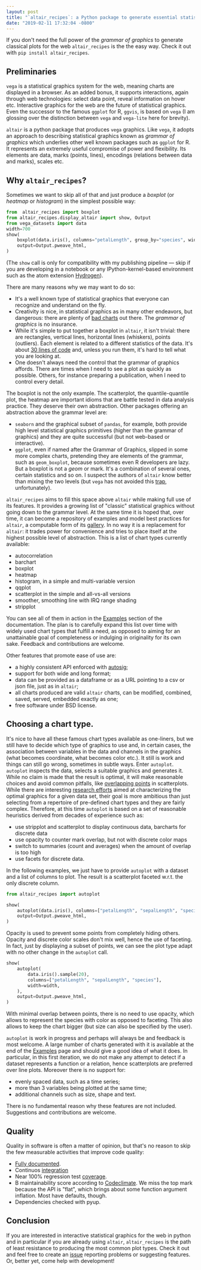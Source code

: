 ```yaml
---
layout: post
title: "`altair_recipes`: a Python package to generate essential statistical graphics for the web"
date: "2019-02-11 17:32:04 -0800"
---
```


If you don't need the full power of the *grammar of graphics* to generate classical plots for the web `altair_recipes` is the the easy way. Check it out with `pip install altair_recipes`.

<!-- more -->

## Preliminaries

`vega` is a statistical graphics system for the web, meaning charts are displayed in a browser. As an added bonus, it supports interactions, again through web technologies: select data point, reveal information on hover etc. Interactive graphics for the web are the future of statistical graphics. Even the successor to the famous `ggplot` for R, `ggvis`, is based on `vega` (I am glossing over the distinction between `vega` and `vega-lite` here for brevity).

`altair` is a python package that produces `vega` graphics. Like `vega`, it adopts an approach to describing statistical graphics known as *grammar of graphics*   which underlies other well known packages such as `ggplot` for R. It represents an extremely useful compromise of power and flexibility. Its elements are data, marks (points, lines), encodings (relations between data and marks), scales etc.

## Why `altair_recipes`?

Sometimes we want to skip all of that and just produce a *boxplot* (or *heatmap* or *histogram*) in the simplest possible way:


```python
from  altair_recipes import boxplot
from altair_recipes.display_altair import show, Output
from vega_datasets import data
width=700
show(
    boxplot(data.iris(), columns="petalLength", group_by="species", width=width),
    output=Output.pweave_html,
)
```


<script src="https://cdn.jsdelivr.net/npm/vega@3"></script>
<script src="https://cdn.jsdelivr.net/npm/vega-lite@2"></script>
<script src="https://cdn.jsdelivr.net/npm/vega-embed@3"></script>
 <div id="A63597923c7ecec7ccf7f4836d88b9b3a5ac50b068edadfd2f60e93ff1cab2fcd"></div>
  <script type="text/javascript">
    var spec = {
  "$schema": "https://vega.github.io/schema/vega-lite/v2.6.0.json",
  "config": {
    "view": {
      "height": 300,
      "width": 400
    }
  },
  "data": {
    "name": "data-a264acbd6e539a8b3afc0cb5f240fb57"
  },
  "datasets": {
    "data-a264acbd6e539a8b3afc0cb5f240fb57": [
      {
        "petalLength": 1.4,
        "petalWidth": 0.2,
        "sepalLength": 5.1,
        "sepalWidth": 3.5,
        "species": "setosa"
      },
      {
        "petalLength": 1.4,
        "petalWidth": 0.2,
        "sepalLength": 4.9,
        "sepalWidth": 3.0,
        "species": "setosa"
      },
      {
        "petalLength": 1.3,
        "petalWidth": 0.2,
        "sepalLength": 4.7,
        "sepalWidth": 3.2,
        "species": "setosa"
      },
      {
        "petalLength": 1.5,
        "petalWidth": 0.2,
        "sepalLength": 4.6,
        "sepalWidth": 3.1,
        "species": "setosa"
      },
      {
        "petalLength": 1.4,
        "petalWidth": 0.2,
        "sepalLength": 5.0,
        "sepalWidth": 3.6,
        "species": "setosa"
      },
      {
        "petalLength": 1.7000000000000002,
        "petalWidth": 0.4,
        "sepalLength": 5.4,
        "sepalWidth": 3.9,
        "species": "setosa"
      },
      {
        "petalLength": 1.4,
        "petalWidth": 0.30000000000000004,
        "sepalLength": 4.6,
        "sepalWidth": 3.4,
        "species": "setosa"
      },
      {
        "petalLength": 1.5,
        "petalWidth": 0.2,
        "sepalLength": 5.0,
        "sepalWidth": 3.4,
        "species": "setosa"
      },
      {
        "petalLength": 1.4,
        "petalWidth": 0.2,
        "sepalLength": 4.4,
        "sepalWidth": 2.9,
        "species": "setosa"
      },
      {
        "petalLength": 1.5,
        "petalWidth": 0.1,
        "sepalLength": 4.9,
        "sepalWidth": 3.1,
        "species": "setosa"
      },
      {
        "petalLength": 1.5,
        "petalWidth": 0.2,
        "sepalLength": 5.4,
        "sepalWidth": 3.7,
        "species": "setosa"
      },
      {
        "petalLength": 1.6,
        "petalWidth": 0.2,
        "sepalLength": 4.8,
        "sepalWidth": 3.4,
        "species": "setosa"
      },
      {
        "petalLength": 1.4,
        "petalWidth": 0.1,
        "sepalLength": 4.8,
        "sepalWidth": 3.0,
        "species": "setosa"
      },
      {
        "petalLength": 1.1,
        "petalWidth": 0.1,
        "sepalLength": 4.3,
        "sepalWidth": 3.0,
        "species": "setosa"
      },
      {
        "petalLength": 1.2,
        "petalWidth": 0.2,
        "sepalLength": 5.8,
        "sepalWidth": 4.0,
        "species": "setosa"
      },
      {
        "petalLength": 1.5,
        "petalWidth": 0.4,
        "sepalLength": 5.7,
        "sepalWidth": 4.4,
        "species": "setosa"
      },
      {
        "petalLength": 1.3,
        "petalWidth": 0.4,
        "sepalLength": 5.4,
        "sepalWidth": 3.9,
        "species": "setosa"
      },
      {
        "petalLength": 1.4,
        "petalWidth": 0.30000000000000004,
        "sepalLength": 5.1,
        "sepalWidth": 3.5,
        "species": "setosa"
      },
      {
        "petalLength": 1.7000000000000002,
        "petalWidth": 0.30000000000000004,
        "sepalLength": 5.7,
        "sepalWidth": 3.8,
        "species": "setosa"
      },
      {
        "petalLength": 1.5,
        "petalWidth": 0.30000000000000004,
        "sepalLength": 5.1,
        "sepalWidth": 3.8,
        "species": "setosa"
      },
      {
        "petalLength": 1.7000000000000002,
        "petalWidth": 0.2,
        "sepalLength": 5.4,
        "sepalWidth": 3.4,
        "species": "setosa"
      },
      {
        "petalLength": 1.5,
        "petalWidth": 0.4,
        "sepalLength": 5.1,
        "sepalWidth": 3.7,
        "species": "setosa"
      },
      {
        "petalLength": 1.0,
        "petalWidth": 0.2,
        "sepalLength": 4.6,
        "sepalWidth": 3.6,
        "species": "setosa"
      },
      {
        "petalLength": 1.7000000000000002,
        "petalWidth": 0.5,
        "sepalLength": 5.1,
        "sepalWidth": 3.3,
        "species": "setosa"
      },
      {
        "petalLength": 1.9,
        "petalWidth": 0.2,
        "sepalLength": 4.8,
        "sepalWidth": 3.4,
        "species": "setosa"
      },
      {
        "petalLength": 1.6,
        "petalWidth": 0.2,
        "sepalLength": 5.0,
        "sepalWidth": 3.0,
        "species": "setosa"
      },
      {
        "petalLength": 1.6,
        "petalWidth": 0.4,
        "sepalLength": 5.0,
        "sepalWidth": 3.4,
        "species": "setosa"
      },
      {
        "petalLength": 1.5,
        "petalWidth": 0.2,
        "sepalLength": 5.2,
        "sepalWidth": 3.5,
        "species": "setosa"
      },
      {
        "petalLength": 1.4,
        "petalWidth": 0.2,
        "sepalLength": 5.2,
        "sepalWidth": 3.4,
        "species": "setosa"
      },
      {
        "petalLength": 1.6,
        "petalWidth": 0.2,
        "sepalLength": 4.7,
        "sepalWidth": 3.2,
        "species": "setosa"
      },
      {
        "petalLength": 1.6,
        "petalWidth": 0.2,
        "sepalLength": 4.8,
        "sepalWidth": 3.1,
        "species": "setosa"
      },
      {
        "petalLength": 1.5,
        "petalWidth": 0.4,
        "sepalLength": 5.4,
        "sepalWidth": 3.4,
        "species": "setosa"
      },
      {
        "petalLength": 1.5,
        "petalWidth": 0.1,
        "sepalLength": 5.2,
        "sepalWidth": 4.1,
        "species": "setosa"
      },
      {
        "petalLength": 1.4,
        "petalWidth": 0.2,
        "sepalLength": 5.5,
        "sepalWidth": 4.2,
        "species": "setosa"
      },
      {
        "petalLength": 1.5,
        "petalWidth": 0.2,
        "sepalLength": 4.9,
        "sepalWidth": 3.1,
        "species": "setosa"
      },
      {
        "petalLength": 1.2,
        "petalWidth": 0.2,
        "sepalLength": 5.0,
        "sepalWidth": 3.2,
        "species": "setosa"
      },
      {
        "petalLength": 1.3,
        "petalWidth": 0.2,
        "sepalLength": 5.5,
        "sepalWidth": 3.5,
        "species": "setosa"
      },
      {
        "petalLength": 1.4,
        "petalWidth": 0.1,
        "sepalLength": 4.9,
        "sepalWidth": 3.6,
        "species": "setosa"
      },
      {
        "petalLength": 1.3,
        "petalWidth": 0.2,
        "sepalLength": 4.4,
        "sepalWidth": 3.0,
        "species": "setosa"
      },
      {
        "petalLength": 1.5,
        "petalWidth": 0.2,
        "sepalLength": 5.1,
        "sepalWidth": 3.4,
        "species": "setosa"
      },
      {
        "petalLength": 1.3,
        "petalWidth": 0.30000000000000004,
        "sepalLength": 5.0,
        "sepalWidth": 3.5,
        "species": "setosa"
      },
      {
        "petalLength": 1.3,
        "petalWidth": 0.30000000000000004,
        "sepalLength": 4.5,
        "sepalWidth": 2.3,
        "species": "setosa"
      },
      {
        "petalLength": 1.3,
        "petalWidth": 0.2,
        "sepalLength": 4.4,
        "sepalWidth": 3.2,
        "species": "setosa"
      },
      {
        "petalLength": 1.6,
        "petalWidth": 0.6000000000000001,
        "sepalLength": 5.0,
        "sepalWidth": 3.5,
        "species": "setosa"
      },
      {
        "petalLength": 1.9,
        "petalWidth": 0.4,
        "sepalLength": 5.1,
        "sepalWidth": 3.8,
        "species": "setosa"
      },
      {
        "petalLength": 1.4,
        "petalWidth": 0.30000000000000004,
        "sepalLength": 4.8,
        "sepalWidth": 3.0,
        "species": "setosa"
      },
      {
        "petalLength": 1.6,
        "petalWidth": 0.2,
        "sepalLength": 5.1,
        "sepalWidth": 3.8,
        "species": "setosa"
      },
      {
        "petalLength": 1.4,
        "petalWidth": 0.2,
        "sepalLength": 4.6,
        "sepalWidth": 3.2,
        "species": "setosa"
      },
      {
        "petalLength": 1.5,
        "petalWidth": 0.2,
        "sepalLength": 5.3,
        "sepalWidth": 3.7,
        "species": "setosa"
      },
      {
        "petalLength": 1.4,
        "petalWidth": 0.2,
        "sepalLength": 5.0,
        "sepalWidth": 3.3,
        "species": "setosa"
      },
      {
        "petalLength": 4.7,
        "petalWidth": 1.4,
        "sepalLength": 7.0,
        "sepalWidth": 3.2,
        "species": "versicolor"
      },
      {
        "petalLength": 4.5,
        "petalWidth": 1.5,
        "sepalLength": 6.4,
        "sepalWidth": 3.2,
        "species": "versicolor"
      },
      {
        "petalLength": 4.9,
        "petalWidth": 1.5,
        "sepalLength": 6.9,
        "sepalWidth": 3.1,
        "species": "versicolor"
      },
      {
        "petalLength": 4.0,
        "petalWidth": 1.3,
        "sepalLength": 5.5,
        "sepalWidth": 2.3,
        "species": "versicolor"
      },
      {
        "petalLength": 4.6,
        "petalWidth": 1.5,
        "sepalLength": 6.5,
        "sepalWidth": 2.8,
        "species": "versicolor"
      },
      {
        "petalLength": 4.5,
        "petalWidth": 1.3,
        "sepalLength": 5.7,
        "sepalWidth": 2.8,
        "species": "versicolor"
      },
      {
        "petalLength": 4.7,
        "petalWidth": 1.6,
        "sepalLength": 6.3,
        "sepalWidth": 3.3,
        "species": "versicolor"
      },
      {
        "petalLength": 3.3,
        "petalWidth": 1.0,
        "sepalLength": 4.9,
        "sepalWidth": 2.4,
        "species": "versicolor"
      },
      {
        "petalLength": 4.6,
        "petalWidth": 1.3,
        "sepalLength": 6.6,
        "sepalWidth": 2.9,
        "species": "versicolor"
      },
      {
        "petalLength": 3.9,
        "petalWidth": 1.4,
        "sepalLength": 5.2,
        "sepalWidth": 2.7,
        "species": "versicolor"
      },
      {
        "petalLength": 3.5,
        "petalWidth": 1.0,
        "sepalLength": 5.0,
        "sepalWidth": 2.0,
        "species": "versicolor"
      },
      {
        "petalLength": 4.2,
        "petalWidth": 1.5,
        "sepalLength": 5.9,
        "sepalWidth": 3.0,
        "species": "versicolor"
      },
      {
        "petalLength": 4.0,
        "petalWidth": 1.0,
        "sepalLength": 6.0,
        "sepalWidth": 2.2,
        "species": "versicolor"
      },
      {
        "petalLength": 4.7,
        "petalWidth": 1.4,
        "sepalLength": 6.1,
        "sepalWidth": 2.9,
        "species": "versicolor"
      },
      {
        "petalLength": 3.6,
        "petalWidth": 1.3,
        "sepalLength": 5.6,
        "sepalWidth": 2.9,
        "species": "versicolor"
      },
      {
        "petalLength": 4.4,
        "petalWidth": 1.4,
        "sepalLength": 6.7,
        "sepalWidth": 3.1,
        "species": "versicolor"
      },
      {
        "petalLength": 4.5,
        "petalWidth": 1.5,
        "sepalLength": 5.6,
        "sepalWidth": 3.0,
        "species": "versicolor"
      },
      {
        "petalLength": 4.1,
        "petalWidth": 1.0,
        "sepalLength": 5.8,
        "sepalWidth": 2.7,
        "species": "versicolor"
      },
      {
        "petalLength": 4.5,
        "petalWidth": 1.5,
        "sepalLength": 6.2,
        "sepalWidth": 2.2,
        "species": "versicolor"
      },
      {
        "petalLength": 3.9,
        "petalWidth": 1.1,
        "sepalLength": 5.6,
        "sepalWidth": 2.5,
        "species": "versicolor"
      },
      {
        "petalLength": 4.8,
        "petalWidth": 1.8,
        "sepalLength": 5.9,
        "sepalWidth": 3.2,
        "species": "versicolor"
      },
      {
        "petalLength": 4.0,
        "petalWidth": 1.3,
        "sepalLength": 6.1,
        "sepalWidth": 2.8,
        "species": "versicolor"
      },
      {
        "petalLength": 4.9,
        "petalWidth": 1.5,
        "sepalLength": 6.3,
        "sepalWidth": 2.5,
        "species": "versicolor"
      },
      {
        "petalLength": 4.7,
        "petalWidth": 1.2,
        "sepalLength": 6.1,
        "sepalWidth": 2.8,
        "species": "versicolor"
      },
      {
        "petalLength": 4.3,
        "petalWidth": 1.3,
        "sepalLength": 6.4,
        "sepalWidth": 2.9,
        "species": "versicolor"
      },
      {
        "petalLength": 4.4,
        "petalWidth": 1.4,
        "sepalLength": 6.6,
        "sepalWidth": 3.0,
        "species": "versicolor"
      },
      {
        "petalLength": 4.8,
        "petalWidth": 1.4,
        "sepalLength": 6.8,
        "sepalWidth": 2.8,
        "species": "versicolor"
      },
      {
        "petalLength": 5.0,
        "petalWidth": 1.7000000000000002,
        "sepalLength": 6.7,
        "sepalWidth": 3.0,
        "species": "versicolor"
      },
      {
        "petalLength": 4.5,
        "petalWidth": 1.5,
        "sepalLength": 6.0,
        "sepalWidth": 2.9,
        "species": "versicolor"
      },
      {
        "petalLength": 3.5,
        "petalWidth": 1.0,
        "sepalLength": 5.7,
        "sepalWidth": 2.6,
        "species": "versicolor"
      },
      {
        "petalLength": 3.8,
        "petalWidth": 1.1,
        "sepalLength": 5.5,
        "sepalWidth": 2.4,
        "species": "versicolor"
      },
      {
        "petalLength": 3.7,
        "petalWidth": 1.0,
        "sepalLength": 5.5,
        "sepalWidth": 2.4,
        "species": "versicolor"
      },
      {
        "petalLength": 3.9,
        "petalWidth": 1.2,
        "sepalLength": 5.8,
        "sepalWidth": 2.7,
        "species": "versicolor"
      },
      {
        "petalLength": 5.1,
        "petalWidth": 1.6,
        "sepalLength": 6.0,
        "sepalWidth": 2.7,
        "species": "versicolor"
      },
      {
        "petalLength": 4.5,
        "petalWidth": 1.5,
        "sepalLength": 5.4,
        "sepalWidth": 3.0,
        "species": "versicolor"
      },
      {
        "petalLength": 4.5,
        "petalWidth": 1.6,
        "sepalLength": 6.0,
        "sepalWidth": 3.4,
        "species": "versicolor"
      },
      {
        "petalLength": 4.7,
        "petalWidth": 1.5,
        "sepalLength": 6.7,
        "sepalWidth": 3.1,
        "species": "versicolor"
      },
      {
        "petalLength": 4.4,
        "petalWidth": 1.3,
        "sepalLength": 6.3,
        "sepalWidth": 2.3,
        "species": "versicolor"
      },
      {
        "petalLength": 4.1,
        "petalWidth": 1.3,
        "sepalLength": 5.6,
        "sepalWidth": 3.0,
        "species": "versicolor"
      },
      {
        "petalLength": 4.0,
        "petalWidth": 1.3,
        "sepalLength": 5.5,
        "sepalWidth": 2.5,
        "species": "versicolor"
      },
      {
        "petalLength": 4.4,
        "petalWidth": 1.2,
        "sepalLength": 5.5,
        "sepalWidth": 2.6,
        "species": "versicolor"
      },
      {
        "petalLength": 4.6,
        "petalWidth": 1.4,
        "sepalLength": 6.1,
        "sepalWidth": 3.0,
        "species": "versicolor"
      },
      {
        "petalLength": 4.0,
        "petalWidth": 1.2,
        "sepalLength": 5.8,
        "sepalWidth": 2.6,
        "species": "versicolor"
      },
      {
        "petalLength": 3.3,
        "petalWidth": 1.0,
        "sepalLength": 5.0,
        "sepalWidth": 2.3,
        "species": "versicolor"
      },
      {
        "petalLength": 4.2,
        "petalWidth": 1.3,
        "sepalLength": 5.6,
        "sepalWidth": 2.7,
        "species": "versicolor"
      },
      {
        "petalLength": 4.2,
        "petalWidth": 1.2,
        "sepalLength": 5.7,
        "sepalWidth": 3.0,
        "species": "versicolor"
      },
      {
        "petalLength": 4.2,
        "petalWidth": 1.3,
        "sepalLength": 5.7,
        "sepalWidth": 2.9,
        "species": "versicolor"
      },
      {
        "petalLength": 4.3,
        "petalWidth": 1.3,
        "sepalLength": 6.2,
        "sepalWidth": 2.9,
        "species": "versicolor"
      },
      {
        "petalLength": 3.0,
        "petalWidth": 1.1,
        "sepalLength": 5.1,
        "sepalWidth": 2.5,
        "species": "versicolor"
      },
      {
        "petalLength": 4.1,
        "petalWidth": 1.3,
        "sepalLength": 5.7,
        "sepalWidth": 2.8,
        "species": "versicolor"
      },
      {
        "petalLength": 6.0,
        "petalWidth": 2.5,
        "sepalLength": 6.3,
        "sepalWidth": 3.3,
        "species": "virginica"
      },
      {
        "petalLength": 5.1,
        "petalWidth": 1.9,
        "sepalLength": 5.8,
        "sepalWidth": 2.7,
        "species": "virginica"
      },
      {
        "petalLength": 5.9,
        "petalWidth": 2.1,
        "sepalLength": 7.1,
        "sepalWidth": 3.0,
        "species": "virginica"
      },
      {
        "petalLength": 5.6,
        "petalWidth": 1.8,
        "sepalLength": 6.3,
        "sepalWidth": 2.9,
        "species": "virginica"
      },
      {
        "petalLength": 5.8,
        "petalWidth": 2.2,
        "sepalLength": 6.5,
        "sepalWidth": 3.0,
        "species": "virginica"
      },
      {
        "petalLength": 6.6,
        "petalWidth": 2.1,
        "sepalLength": 7.6,
        "sepalWidth": 3.0,
        "species": "virginica"
      },
      {
        "petalLength": 4.5,
        "petalWidth": 1.7000000000000002,
        "sepalLength": 4.9,
        "sepalWidth": 2.5,
        "species": "virginica"
      },
      {
        "petalLength": 6.3,
        "petalWidth": 1.8,
        "sepalLength": 7.3,
        "sepalWidth": 2.9,
        "species": "virginica"
      },
      {
        "petalLength": 5.8,
        "petalWidth": 1.8,
        "sepalLength": 6.7,
        "sepalWidth": 2.5,
        "species": "virginica"
      },
      {
        "petalLength": 6.1,
        "petalWidth": 2.5,
        "sepalLength": 7.2,
        "sepalWidth": 3.6,
        "species": "virginica"
      },
      {
        "petalLength": 5.1,
        "petalWidth": 2.0,
        "sepalLength": 6.5,
        "sepalWidth": 3.2,
        "species": "virginica"
      },
      {
        "petalLength": 5.3,
        "petalWidth": 1.9,
        "sepalLength": 6.4,
        "sepalWidth": 2.7,
        "species": "virginica"
      },
      {
        "petalLength": 5.5,
        "petalWidth": 2.1,
        "sepalLength": 6.8,
        "sepalWidth": 3.0,
        "species": "virginica"
      },
      {
        "petalLength": 5.0,
        "petalWidth": 2.0,
        "sepalLength": 5.7,
        "sepalWidth": 2.5,
        "species": "virginica"
      },
      {
        "petalLength": 5.1,
        "petalWidth": 2.4,
        "sepalLength": 5.8,
        "sepalWidth": 2.8,
        "species": "virginica"
      },
      {
        "petalLength": 5.3,
        "petalWidth": 2.3,
        "sepalLength": 6.4,
        "sepalWidth": 3.2,
        "species": "virginica"
      },
      {
        "petalLength": 5.5,
        "petalWidth": 1.8,
        "sepalLength": 6.5,
        "sepalWidth": 3.0,
        "species": "virginica"
      },
      {
        "petalLength": 6.7,
        "petalWidth": 2.2,
        "sepalLength": 7.7,
        "sepalWidth": 3.8,
        "species": "virginica"
      },
      {
        "petalLength": 6.9,
        "petalWidth": 2.3,
        "sepalLength": 7.7,
        "sepalWidth": 2.6,
        "species": "virginica"
      },
      {
        "petalLength": 5.0,
        "petalWidth": 1.5,
        "sepalLength": 6.0,
        "sepalWidth": 2.2,
        "species": "virginica"
      },
      {
        "petalLength": 5.7,
        "petalWidth": 2.3,
        "sepalLength": 6.9,
        "sepalWidth": 3.2,
        "species": "virginica"
      },
      {
        "petalLength": 4.9,
        "petalWidth": 2.0,
        "sepalLength": 5.6,
        "sepalWidth": 2.8,
        "species": "virginica"
      },
      {
        "petalLength": 6.7,
        "petalWidth": 2.0,
        "sepalLength": 7.7,
        "sepalWidth": 2.8,
        "species": "virginica"
      },
      {
        "petalLength": 4.9,
        "petalWidth": 1.8,
        "sepalLength": 6.3,
        "sepalWidth": 2.7,
        "species": "virginica"
      },
      {
        "petalLength": 5.7,
        "petalWidth": 2.1,
        "sepalLength": 6.7,
        "sepalWidth": 3.3,
        "species": "virginica"
      },
      {
        "petalLength": 6.0,
        "petalWidth": 1.8,
        "sepalLength": 7.2,
        "sepalWidth": 3.2,
        "species": "virginica"
      },
      {
        "petalLength": 4.8,
        "petalWidth": 1.8,
        "sepalLength": 6.2,
        "sepalWidth": 2.8,
        "species": "virginica"
      },
      {
        "petalLength": 4.9,
        "petalWidth": 1.8,
        "sepalLength": 6.1,
        "sepalWidth": 3.0,
        "species": "virginica"
      },
      {
        "petalLength": 5.6,
        "petalWidth": 2.1,
        "sepalLength": 6.4,
        "sepalWidth": 2.8,
        "species": "virginica"
      },
      {
        "petalLength": 5.8,
        "petalWidth": 1.6,
        "sepalLength": 7.2,
        "sepalWidth": 3.0,
        "species": "virginica"
      },
      {
        "petalLength": 6.1,
        "petalWidth": 1.9,
        "sepalLength": 7.4,
        "sepalWidth": 2.8,
        "species": "virginica"
      },
      {
        "petalLength": 6.4,
        "petalWidth": 2.0,
        "sepalLength": 7.9,
        "sepalWidth": 3.8,
        "species": "virginica"
      },
      {
        "petalLength": 5.6,
        "petalWidth": 2.2,
        "sepalLength": 6.4,
        "sepalWidth": 2.8,
        "species": "virginica"
      },
      {
        "petalLength": 5.1,
        "petalWidth": 1.5,
        "sepalLength": 6.3,
        "sepalWidth": 2.8,
        "species": "virginica"
      },
      {
        "petalLength": 5.6,
        "petalWidth": 1.4,
        "sepalLength": 6.1,
        "sepalWidth": 2.6,
        "species": "virginica"
      },
      {
        "petalLength": 6.1,
        "petalWidth": 2.3,
        "sepalLength": 7.7,
        "sepalWidth": 3.0,
        "species": "virginica"
      },
      {
        "petalLength": 5.6,
        "petalWidth": 2.4,
        "sepalLength": 6.3,
        "sepalWidth": 3.4,
        "species": "virginica"
      },
      {
        "petalLength": 5.5,
        "petalWidth": 1.8,
        "sepalLength": 6.4,
        "sepalWidth": 3.1,
        "species": "virginica"
      },
      {
        "petalLength": 4.8,
        "petalWidth": 1.8,
        "sepalLength": 6.0,
        "sepalWidth": 3.0,
        "species": "virginica"
      },
      {
        "petalLength": 5.4,
        "petalWidth": 2.1,
        "sepalLength": 6.9,
        "sepalWidth": 3.1,
        "species": "virginica"
      },
      {
        "petalLength": 5.6,
        "petalWidth": 2.4,
        "sepalLength": 6.7,
        "sepalWidth": 3.1,
        "species": "virginica"
      },
      {
        "petalLength": 5.1,
        "petalWidth": 2.3,
        "sepalLength": 6.9,
        "sepalWidth": 3.1,
        "species": "virginica"
      },
      {
        "petalLength": 5.1,
        "petalWidth": 1.9,
        "sepalLength": 5.8,
        "sepalWidth": 2.7,
        "species": "virginica"
      },
      {
        "petalLength": 5.9,
        "petalWidth": 2.3,
        "sepalLength": 6.8,
        "sepalWidth": 3.2,
        "species": "virginica"
      },
      {
        "petalLength": 5.7,
        "petalWidth": 2.5,
        "sepalLength": 6.7,
        "sepalWidth": 3.3,
        "species": "virginica"
      },
      {
        "petalLength": 5.2,
        "petalWidth": 2.3,
        "sepalLength": 6.7,
        "sepalWidth": 3.0,
        "species": "virginica"
      },
      {
        "petalLength": 5.0,
        "petalWidth": 1.9,
        "sepalLength": 6.3,
        "sepalWidth": 2.5,
        "species": "virginica"
      },
      {
        "petalLength": 5.2,
        "petalWidth": 2.0,
        "sepalLength": 6.5,
        "sepalWidth": 3.0,
        "species": "virginica"
      },
      {
        "petalLength": 5.4,
        "petalWidth": 2.3,
        "sepalLength": 6.2,
        "sepalWidth": 3.4,
        "species": "virginica"
      },
      {
        "petalLength": 5.1,
        "petalWidth": 1.8,
        "sepalLength": 5.9,
        "sepalWidth": 3.0,
        "species": "virginica"
      }
    ]
  },
  "layer": [
    {
      "encoding": {
        "x": {
          "field": "species",
          "type": "nominal"
        },
        "y": {
          "aggregate": "min",
          "axis": {
            "title": "petalLength"
          },
          "field": "petalLength",
          "type": "quantitative"
        },
        "y2": {
          "aggregate": "max",
          "field": "petalLength",
          "type": "quantitative"
        }
      },
      "height": 600,
      "mark": "rule",
      "width": 700
    },
    {
      "encoding": {
        "x": {
          "field": "species",
          "type": "nominal"
        },
        "y": {
          "aggregate": "min",
          "field": "petalLength",
          "type": "quantitative"
        }
      },
      "height": 600,
      "mark": "tick",
      "width": 700
    },
    {
      "encoding": {
        "x": {
          "field": "species",
          "type": "nominal"
        },
        "y": {
          "aggregate": "max",
          "field": "petalLength",
          "type": "quantitative"
        }
      },
      "height": 600,
      "mark": "tick",
      "width": 700
    },
    {
      "encoding": {
        "x": {
          "field": "species",
          "type": "nominal"
        },
        "y": {
          "aggregate": "q1",
          "field": "petalLength",
          "type": "quantitative"
        },
        "y2": {
          "aggregate": "median",
          "field": "petalLength",
          "type": "quantitative"
        }
      },
      "height": 600,
      "mark": {
        "fill": "#4682b4",
        "stroke": "black",
        "type": "bar"
      },
      "width": 700
    },
    {
      "encoding": {
        "x": {
          "field": "species",
          "type": "nominal"
        },
        "y": {
          "aggregate": "median",
          "field": "petalLength",
          "type": "quantitative"
        },
        "y2": {
          "aggregate": "q3",
          "field": "petalLength",
          "type": "quantitative"
        }
      },
      "height": 600,
      "mark": {
        "fill": "#4682b4",
        "stroke": "black",
        "type": "bar"
      },
      "width": 700
    }
  ]
};
    var opt = {"renderer": "canvas", "actions": false};
    vegaEmbed("#A63597923c7ecec7ccf7f4836d88b9b3a5ac50b068edadfd2f60e93ff1cab2fcd", spec, opt);
  </script>
  


(The `show` call is only for compatibility with my publishing pipeline &mdash; skip if you are developing in a notebook or any IPython-kernel-based environment such as the atom extension [Hydrogen](https://atom.io/packages/hydrogen)).

There are many reasons why we may want to do so:

*   It's a well known type of statistical graphics that everyone can recognize and understand on the fly.
*   Creativity is nice, in statistical graphics as in many other endeavors, but dangerous: there are plenty of [bad charts](https://www.google.com/search?q=chartjunk&tbm=isch) out there. The *grammar of graphics* is no insurance.
*   While it's simple to put together a boxplot in `altair`, it isn't trivial: there are rectangles, vertical lines, horizontal lines (whiskers), points (outliers). Each element is related to a different statistics of the data. It's about [30 lines of code](https://altair-viz.github.io/gallery/boxplot_max_min.html) and, unless you run them, it's hard to tell what you are looking at.
*   One doesn't always need the control that the grammar of graphics affords. There are times when I need to see a plot as quickly as possible. Others, for instance preparing a publication, when I need to control every detail.

The boxplot is not the only example. The scatterplot, the quantile-quantile plot, the heatmap are important idioms that are battle tested in data analysis practice. They deserve their own abstraction. Other packages offering an abstraction above the grammar level are:

*   `seaborn` and the graphical subset of `pandas`, for example, both provide high level statistical graphics primitives (higher than the grammar of graphics) and they are quite successful (but not web-based or interactive).
*   `ggplot`, even if named after the Grammar of Graphics, slipped in some more complex charts, pretending they are elements of the grammar, such as `geom_boxplot`, because sometimes even R developers are lazy. But a boxplot is not a *geom*   or mark. It's a combination of several ones, certain statistics and so on. I suspect the authors of `altair` know better than mixing the two levels (but `vega` has not avoided this [trap](https://vega.github.io/vega-lite/docs/boxplot.html), unfortunately).

`altair_recipes` aims to fill this space above `altair` while making full use of its features. It provides a growing list of "classic" statistical graphics without going down to the grammar level. At the same time it is hoped that, over time, it can become  a repository of examples and model best practices for `altair`, a computable form of its [gallery](https://altair-viz.github.io/gallery/index.html). In no way it is a replacement for `altair`: it trades power for convenience and tries to place itself at the highest possible level of abstraction. This is a list of chart types currently available:

*   autocorrelation
*   barchart
*   boxplot
*   heatmap
*   histogram, in a simple and multi-variable version
*   qqplot
*   scatterplot in the simple and all-vs-all versions
*   smoother, smoothing line with IRQ range shading
*   stripplot

You can see all of them in action in the [Examples](https://altair-recipes.readthedocs.io/en/latest/examples.html) section of the documentation. The plan is to carefully expand this list over time with widely used chart types that fulfill a need, as opposed to aiming for an unattainable goal of completeness or indulging in originality for its own sake. Feedback and contributions are welcome.

Other features that promote ease of use are:

*   a highly consistent API enforced with [autosig](http://github.com/piccolbo/autosig);
*   support for both wide and long format;
*   data can be provided as a dataframe or as a URL pointing to a csv or json file, just as in `altair`;
*   all charts produced are valid `altair` charts, can be modified, combined, saved, served, embedded exactly as one;
*   free software under BSD license.

## Choosing a chart type.

It's nice to have all these famous chart types available as one-liners, but we still have to decide which type of graphics to use and, in certain cases, the association between variables in the data and channels in the graphics (what becomes coordinate, what becomes color etc.). It still is work and things can still go wrong, sometimes in subtle ways. Enter `autoplot`. `autoplot` inspects the data, selects a suitable graphics and generates it. While no claim is made that the result is optimal, it will make reasonable choices and avoid common pitfalls, like [overlapping points](https://liorpachter.files.wordpress.com/2017/08/animerr.gif?w=490) in scatterplots. While there are interesting [research efforts](https://github.com/uwdata/draco) aimed at characterizing the optimal graphics for a given data set, their goal is more ambitious than just selecting from a repertoire of pre-defined chart types and they are fairly complex. Therefore, at this time `autoplot` is based on a set of reasonable heuristics derived from decades of experience such as:

*   use stripplot and scatterplot to display continuous data, barcharts for discrete data
*   use opacity to counter mark overlap, but not with discrete color maps
*   switch to summaries (count and averages) when the amount of overlap is too high
*   use facets for discrete data.

In the following examples, we just have to provide `autoplot` with a dataset and a list of columns to plot. The result is a scatterplot faceted w.r.t. the only discrete column.


```python
from altair_recipes import autoplot

show(
    autoplot(data.iris(), columns=["petalLength", "sepalLength", "species"], width=width),
    output=Output.pweave_html,
)
```


<div id="A44ee3a76f7f8a0abe6fbae6871933382598aef532120f8c21a1b1d6a24815662"></div>
  <script type="text/javascript">
    var spec = {
  "$schema": "https://vega.github.io/schema/vega-lite/v2.6.0.json",
  "config": {
    "view": {
      "height": 300,
      "width": 400
    }
  },
  "data": {
    "name": "data-60832c4f15b276d133fd10d3bd19dc33"
  },
  "datasets": {
    "data-60832c4f15b276d133fd10d3bd19dc33": [
      {
        "petalLength": 1.4,
        "sepalLength": 5.1,
        "species": "setosa"
      },
      {
        "petalLength": 1.4,
        "sepalLength": 4.9,
        "species": "setosa"
      },
      {
        "petalLength": 1.3,
        "sepalLength": 4.7,
        "species": "setosa"
      },
      {
        "petalLength": 1.5,
        "sepalLength": 4.6,
        "species": "setosa"
      },
      {
        "petalLength": 1.4,
        "sepalLength": 5.0,
        "species": "setosa"
      },
      {
        "petalLength": 1.7000000000000002,
        "sepalLength": 5.4,
        "species": "setosa"
      },
      {
        "petalLength": 1.4,
        "sepalLength": 4.6,
        "species": "setosa"
      },
      {
        "petalLength": 1.5,
        "sepalLength": 5.0,
        "species": "setosa"
      },
      {
        "petalLength": 1.4,
        "sepalLength": 4.4,
        "species": "setosa"
      },
      {
        "petalLength": 1.5,
        "sepalLength": 4.9,
        "species": "setosa"
      },
      {
        "petalLength": 1.5,
        "sepalLength": 5.4,
        "species": "setosa"
      },
      {
        "petalLength": 1.6,
        "sepalLength": 4.8,
        "species": "setosa"
      },
      {
        "petalLength": 1.4,
        "sepalLength": 4.8,
        "species": "setosa"
      },
      {
        "petalLength": 1.1,
        "sepalLength": 4.3,
        "species": "setosa"
      },
      {
        "petalLength": 1.2,
        "sepalLength": 5.8,
        "species": "setosa"
      },
      {
        "petalLength": 1.5,
        "sepalLength": 5.7,
        "species": "setosa"
      },
      {
        "petalLength": 1.3,
        "sepalLength": 5.4,
        "species": "setosa"
      },
      {
        "petalLength": 1.4,
        "sepalLength": 5.1,
        "species": "setosa"
      },
      {
        "petalLength": 1.7000000000000002,
        "sepalLength": 5.7,
        "species": "setosa"
      },
      {
        "petalLength": 1.5,
        "sepalLength": 5.1,
        "species": "setosa"
      },
      {
        "petalLength": 1.7000000000000002,
        "sepalLength": 5.4,
        "species": "setosa"
      },
      {
        "petalLength": 1.5,
        "sepalLength": 5.1,
        "species": "setosa"
      },
      {
        "petalLength": 1.0,
        "sepalLength": 4.6,
        "species": "setosa"
      },
      {
        "petalLength": 1.7000000000000002,
        "sepalLength": 5.1,
        "species": "setosa"
      },
      {
        "petalLength": 1.9,
        "sepalLength": 4.8,
        "species": "setosa"
      },
      {
        "petalLength": 1.6,
        "sepalLength": 5.0,
        "species": "setosa"
      },
      {
        "petalLength": 1.6,
        "sepalLength": 5.0,
        "species": "setosa"
      },
      {
        "petalLength": 1.5,
        "sepalLength": 5.2,
        "species": "setosa"
      },
      {
        "petalLength": 1.4,
        "sepalLength": 5.2,
        "species": "setosa"
      },
      {
        "petalLength": 1.6,
        "sepalLength": 4.7,
        "species": "setosa"
      },
      {
        "petalLength": 1.6,
        "sepalLength": 4.8,
        "species": "setosa"
      },
      {
        "petalLength": 1.5,
        "sepalLength": 5.4,
        "species": "setosa"
      },
      {
        "petalLength": 1.5,
        "sepalLength": 5.2,
        "species": "setosa"
      },
      {
        "petalLength": 1.4,
        "sepalLength": 5.5,
        "species": "setosa"
      },
      {
        "petalLength": 1.5,
        "sepalLength": 4.9,
        "species": "setosa"
      },
      {
        "petalLength": 1.2,
        "sepalLength": 5.0,
        "species": "setosa"
      },
      {
        "petalLength": 1.3,
        "sepalLength": 5.5,
        "species": "setosa"
      },
      {
        "petalLength": 1.4,
        "sepalLength": 4.9,
        "species": "setosa"
      },
      {
        "petalLength": 1.3,
        "sepalLength": 4.4,
        "species": "setosa"
      },
      {
        "petalLength": 1.5,
        "sepalLength": 5.1,
        "species": "setosa"
      },
      {
        "petalLength": 1.3,
        "sepalLength": 5.0,
        "species": "setosa"
      },
      {
        "petalLength": 1.3,
        "sepalLength": 4.5,
        "species": "setosa"
      },
      {
        "petalLength": 1.3,
        "sepalLength": 4.4,
        "species": "setosa"
      },
      {
        "petalLength": 1.6,
        "sepalLength": 5.0,
        "species": "setosa"
      },
      {
        "petalLength": 1.9,
        "sepalLength": 5.1,
        "species": "setosa"
      },
      {
        "petalLength": 1.4,
        "sepalLength": 4.8,
        "species": "setosa"
      },
      {
        "petalLength": 1.6,
        "sepalLength": 5.1,
        "species": "setosa"
      },
      {
        "petalLength": 1.4,
        "sepalLength": 4.6,
        "species": "setosa"
      },
      {
        "petalLength": 1.5,
        "sepalLength": 5.3,
        "species": "setosa"
      },
      {
        "petalLength": 1.4,
        "sepalLength": 5.0,
        "species": "setosa"
      },
      {
        "petalLength": 4.7,
        "sepalLength": 7.0,
        "species": "versicolor"
      },
      {
        "petalLength": 4.5,
        "sepalLength": 6.4,
        "species": "versicolor"
      },
      {
        "petalLength": 4.9,
        "sepalLength": 6.9,
        "species": "versicolor"
      },
      {
        "petalLength": 4.0,
        "sepalLength": 5.5,
        "species": "versicolor"
      },
      {
        "petalLength": 4.6,
        "sepalLength": 6.5,
        "species": "versicolor"
      },
      {
        "petalLength": 4.5,
        "sepalLength": 5.7,
        "species": "versicolor"
      },
      {
        "petalLength": 4.7,
        "sepalLength": 6.3,
        "species": "versicolor"
      },
      {
        "petalLength": 3.3,
        "sepalLength": 4.9,
        "species": "versicolor"
      },
      {
        "petalLength": 4.6,
        "sepalLength": 6.6,
        "species": "versicolor"
      },
      {
        "petalLength": 3.9,
        "sepalLength": 5.2,
        "species": "versicolor"
      },
      {
        "petalLength": 3.5,
        "sepalLength": 5.0,
        "species": "versicolor"
      },
      {
        "petalLength": 4.2,
        "sepalLength": 5.9,
        "species": "versicolor"
      },
      {
        "petalLength": 4.0,
        "sepalLength": 6.0,
        "species": "versicolor"
      },
      {
        "petalLength": 4.7,
        "sepalLength": 6.1,
        "species": "versicolor"
      },
      {
        "petalLength": 3.6,
        "sepalLength": 5.6,
        "species": "versicolor"
      },
      {
        "petalLength": 4.4,
        "sepalLength": 6.7,
        "species": "versicolor"
      },
      {
        "petalLength": 4.5,
        "sepalLength": 5.6,
        "species": "versicolor"
      },
      {
        "petalLength": 4.1,
        "sepalLength": 5.8,
        "species": "versicolor"
      },
      {
        "petalLength": 4.5,
        "sepalLength": 6.2,
        "species": "versicolor"
      },
      {
        "petalLength": 3.9,
        "sepalLength": 5.6,
        "species": "versicolor"
      },
      {
        "petalLength": 4.8,
        "sepalLength": 5.9,
        "species": "versicolor"
      },
      {
        "petalLength": 4.0,
        "sepalLength": 6.1,
        "species": "versicolor"
      },
      {
        "petalLength": 4.9,
        "sepalLength": 6.3,
        "species": "versicolor"
      },
      {
        "petalLength": 4.7,
        "sepalLength": 6.1,
        "species": "versicolor"
      },
      {
        "petalLength": 4.3,
        "sepalLength": 6.4,
        "species": "versicolor"
      },
      {
        "petalLength": 4.4,
        "sepalLength": 6.6,
        "species": "versicolor"
      },
      {
        "petalLength": 4.8,
        "sepalLength": 6.8,
        "species": "versicolor"
      },
      {
        "petalLength": 5.0,
        "sepalLength": 6.7,
        "species": "versicolor"
      },
      {
        "petalLength": 4.5,
        "sepalLength": 6.0,
        "species": "versicolor"
      },
      {
        "petalLength": 3.5,
        "sepalLength": 5.7,
        "species": "versicolor"
      },
      {
        "petalLength": 3.8,
        "sepalLength": 5.5,
        "species": "versicolor"
      },
      {
        "petalLength": 3.7,
        "sepalLength": 5.5,
        "species": "versicolor"
      },
      {
        "petalLength": 3.9,
        "sepalLength": 5.8,
        "species": "versicolor"
      },
      {
        "petalLength": 5.1,
        "sepalLength": 6.0,
        "species": "versicolor"
      },
      {
        "petalLength": 4.5,
        "sepalLength": 5.4,
        "species": "versicolor"
      },
      {
        "petalLength": 4.5,
        "sepalLength": 6.0,
        "species": "versicolor"
      },
      {
        "petalLength": 4.7,
        "sepalLength": 6.7,
        "species": "versicolor"
      },
      {
        "petalLength": 4.4,
        "sepalLength": 6.3,
        "species": "versicolor"
      },
      {
        "petalLength": 4.1,
        "sepalLength": 5.6,
        "species": "versicolor"
      },
      {
        "petalLength": 4.0,
        "sepalLength": 5.5,
        "species": "versicolor"
      },
      {
        "petalLength": 4.4,
        "sepalLength": 5.5,
        "species": "versicolor"
      },
      {
        "petalLength": 4.6,
        "sepalLength": 6.1,
        "species": "versicolor"
      },
      {
        "petalLength": 4.0,
        "sepalLength": 5.8,
        "species": "versicolor"
      },
      {
        "petalLength": 3.3,
        "sepalLength": 5.0,
        "species": "versicolor"
      },
      {
        "petalLength": 4.2,
        "sepalLength": 5.6,
        "species": "versicolor"
      },
      {
        "petalLength": 4.2,
        "sepalLength": 5.7,
        "species": "versicolor"
      },
      {
        "petalLength": 4.2,
        "sepalLength": 5.7,
        "species": "versicolor"
      },
      {
        "petalLength": 4.3,
        "sepalLength": 6.2,
        "species": "versicolor"
      },
      {
        "petalLength": 3.0,
        "sepalLength": 5.1,
        "species": "versicolor"
      },
      {
        "petalLength": 4.1,
        "sepalLength": 5.7,
        "species": "versicolor"
      },
      {
        "petalLength": 6.0,
        "sepalLength": 6.3,
        "species": "virginica"
      },
      {
        "petalLength": 5.1,
        "sepalLength": 5.8,
        "species": "virginica"
      },
      {
        "petalLength": 5.9,
        "sepalLength": 7.1,
        "species": "virginica"
      },
      {
        "petalLength": 5.6,
        "sepalLength": 6.3,
        "species": "virginica"
      },
      {
        "petalLength": 5.8,
        "sepalLength": 6.5,
        "species": "virginica"
      },
      {
        "petalLength": 6.6,
        "sepalLength": 7.6,
        "species": "virginica"
      },
      {
        "petalLength": 4.5,
        "sepalLength": 4.9,
        "species": "virginica"
      },
      {
        "petalLength": 6.3,
        "sepalLength": 7.3,
        "species": "virginica"
      },
      {
        "petalLength": 5.8,
        "sepalLength": 6.7,
        "species": "virginica"
      },
      {
        "petalLength": 6.1,
        "sepalLength": 7.2,
        "species": "virginica"
      },
      {
        "petalLength": 5.1,
        "sepalLength": 6.5,
        "species": "virginica"
      },
      {
        "petalLength": 5.3,
        "sepalLength": 6.4,
        "species": "virginica"
      },
      {
        "petalLength": 5.5,
        "sepalLength": 6.8,
        "species": "virginica"
      },
      {
        "petalLength": 5.0,
        "sepalLength": 5.7,
        "species": "virginica"
      },
      {
        "petalLength": 5.1,
        "sepalLength": 5.8,
        "species": "virginica"
      },
      {
        "petalLength": 5.3,
        "sepalLength": 6.4,
        "species": "virginica"
      },
      {
        "petalLength": 5.5,
        "sepalLength": 6.5,
        "species": "virginica"
      },
      {
        "petalLength": 6.7,
        "sepalLength": 7.7,
        "species": "virginica"
      },
      {
        "petalLength": 6.9,
        "sepalLength": 7.7,
        "species": "virginica"
      },
      {
        "petalLength": 5.0,
        "sepalLength": 6.0,
        "species": "virginica"
      },
      {
        "petalLength": 5.7,
        "sepalLength": 6.9,
        "species": "virginica"
      },
      {
        "petalLength": 4.9,
        "sepalLength": 5.6,
        "species": "virginica"
      },
      {
        "petalLength": 6.7,
        "sepalLength": 7.7,
        "species": "virginica"
      },
      {
        "petalLength": 4.9,
        "sepalLength": 6.3,
        "species": "virginica"
      },
      {
        "petalLength": 5.7,
        "sepalLength": 6.7,
        "species": "virginica"
      },
      {
        "petalLength": 6.0,
        "sepalLength": 7.2,
        "species": "virginica"
      },
      {
        "petalLength": 4.8,
        "sepalLength": 6.2,
        "species": "virginica"
      },
      {
        "petalLength": 4.9,
        "sepalLength": 6.1,
        "species": "virginica"
      },
      {
        "petalLength": 5.6,
        "sepalLength": 6.4,
        "species": "virginica"
      },
      {
        "petalLength": 5.8,
        "sepalLength": 7.2,
        "species": "virginica"
      },
      {
        "petalLength": 6.1,
        "sepalLength": 7.4,
        "species": "virginica"
      },
      {
        "petalLength": 6.4,
        "sepalLength": 7.9,
        "species": "virginica"
      },
      {
        "petalLength": 5.6,
        "sepalLength": 6.4,
        "species": "virginica"
      },
      {
        "petalLength": 5.1,
        "sepalLength": 6.3,
        "species": "virginica"
      },
      {
        "petalLength": 5.6,
        "sepalLength": 6.1,
        "species": "virginica"
      },
      {
        "petalLength": 6.1,
        "sepalLength": 7.7,
        "species": "virginica"
      },
      {
        "petalLength": 5.6,
        "sepalLength": 6.3,
        "species": "virginica"
      },
      {
        "petalLength": 5.5,
        "sepalLength": 6.4,
        "species": "virginica"
      },
      {
        "petalLength": 4.8,
        "sepalLength": 6.0,
        "species": "virginica"
      },
      {
        "petalLength": 5.4,
        "sepalLength": 6.9,
        "species": "virginica"
      },
      {
        "petalLength": 5.6,
        "sepalLength": 6.7,
        "species": "virginica"
      },
      {
        "petalLength": 5.1,
        "sepalLength": 6.9,
        "species": "virginica"
      },
      {
        "petalLength": 5.1,
        "sepalLength": 5.8,
        "species": "virginica"
      },
      {
        "petalLength": 5.9,
        "sepalLength": 6.8,
        "species": "virginica"
      },
      {
        "petalLength": 5.7,
        "sepalLength": 6.7,
        "species": "virginica"
      },
      {
        "petalLength": 5.2,
        "sepalLength": 6.7,
        "species": "virginica"
      },
      {
        "petalLength": 5.0,
        "sepalLength": 6.3,
        "species": "virginica"
      },
      {
        "petalLength": 5.2,
        "sepalLength": 6.5,
        "species": "virginica"
      },
      {
        "petalLength": 5.4,
        "sepalLength": 6.2,
        "species": "virginica"
      },
      {
        "petalLength": 5.1,
        "sepalLength": 5.9,
        "species": "virginica"
      }
    ]
  },
  "facet": {
    "row": {
      "field": "species",
      "type": "nominal"
    }
  },
  "spec": {
    "encoding": {
      "x": {
        "field": "sepalLength",
        "type": "quantitative"
      },
      "y": {
        "field": "petalLength",
        "type": "quantitative"
      }
    },
    "height": 200,
    "mark": {
      "opacity": 0.3333333333333333,
      "type": "circle"
    },
    "width": 233
  }
};
    var opt = {"renderer": "canvas", "actions": false};
    vegaEmbed("#A44ee3a76f7f8a0abe6fbae6871933382598aef532120f8c21a1b1d6a24815662", spec, opt);
  </script>
  

Opacity is used to prevent some points from completely hiding others. Opacity and discrete color scales don't mix well, hence the use of faceting. In fact, just by displaying a subset of points, we can see the plot type adapt with no other change in the `autoplot` call.


```python
show(
    autoplot(
        data.iris().sample(20),
        columns=["petalLength", "sepalLength", "species"],
        width=width,
    ),
    output=Output.pweave_html,
)
```


<div id="Aa136ef8bfe760eae7f04003b1f503aef2393e5cf9acf41aa042f1272233d556f"></div>
  <script type="text/javascript">
    var spec = {
  "$schema": "https://vega.github.io/schema/vega-lite/v2.6.0.json",
  "config": {
    "view": {
      "height": 300,
      "width": 400
    }
  },
  "data": {
    "name": "data-de4ef6d9561928b25ed5a67e4ede9fc5"
  },
  "datasets": {
    "data-de4ef6d9561928b25ed5a67e4ede9fc5": [
      {
        "petalLength": 4.0,
        "sepalLength": 6.1,
        "species": "versicolor"
      },
      {
        "petalLength": 6.0,
        "sepalLength": 7.2,
        "species": "virginica"
      },
      {
        "petalLength": 5.6,
        "sepalLength": 6.3,
        "species": "virginica"
      },
      {
        "petalLength": 1.3,
        "sepalLength": 4.7,
        "species": "setosa"
      },
      {
        "petalLength": 4.8,
        "sepalLength": 5.9,
        "species": "versicolor"
      },
      {
        "petalLength": 4.8,
        "sepalLength": 6.0,
        "species": "virginica"
      },
      {
        "petalLength": 3.3,
        "sepalLength": 5.0,
        "species": "versicolor"
      },
      {
        "petalLength": 4.2,
        "sepalLength": 5.7,
        "species": "versicolor"
      },
      {
        "petalLength": 5.6,
        "sepalLength": 6.1,
        "species": "virginica"
      },
      {
        "petalLength": 6.7,
        "sepalLength": 7.7,
        "species": "virginica"
      },
      {
        "petalLength": 1.4,
        "sepalLength": 4.6,
        "species": "setosa"
      },
      {
        "petalLength": 4.5,
        "sepalLength": 5.4,
        "species": "versicolor"
      },
      {
        "petalLength": 1.2,
        "sepalLength": 5.0,
        "species": "setosa"
      },
      {
        "petalLength": 1.4,
        "sepalLength": 5.2,
        "species": "setosa"
      },
      {
        "petalLength": 1.6,
        "sepalLength": 5.0,
        "species": "setosa"
      },
      {
        "petalLength": 5.3,
        "sepalLength": 6.4,
        "species": "virginica"
      },
      {
        "petalLength": 5.2,
        "sepalLength": 6.5,
        "species": "virginica"
      },
      {
        "petalLength": 1.5,
        "sepalLength": 4.9,
        "species": "setosa"
      },
      {
        "petalLength": 1.0,
        "sepalLength": 4.6,
        "species": "setosa"
      },
      {
        "petalLength": 3.3,
        "sepalLength": 4.9,
        "species": "versicolor"
      }
    ]
  },
  "encoding": {
    "color": {
      "field": "species",
      "type": "nominal"
    },
    "x": {
      "field": "sepalLength",
      "type": "quantitative"
    },
    "y": {
      "field": "petalLength",
      "type": "quantitative"
    }
  },
  "height": 600,
  "mark": {
    "opacity": 1.0,
    "type": "point"
  },
  "width": 700
};
    var opt = {"renderer": "canvas", "actions": false};
    vegaEmbed("#Aa136ef8bfe760eae7f04003b1f503aef2393e5cf9acf41aa042f1272233d556f", spec, opt);
  </script>
  


With minimal overlap between points, there is no need to use opacity, which allows to represent the species with color as opposed to faceting. This also allows to keep the chart bigger (but size can also be specified by the user).

`autoplot` is work in progress and perhaps will always be and feedback is most welcome. A large number of charts generated with it is available at the end of the [Examples](https://altair-recipes.readthedocs.io/en/latest/examples.html) page and should give a good idea of what it does. In particular, in this first iteration, we do not make any attempt to detect if a dataset represents a function or a relation, hence scatterplots are preferred over line plots. Moreover there is no support for:

*   evenly spaced data, such as a time series;
*   more than 3 variables being plotted at the same time;
*   additional channels such as size, shape and text.

There is no fundamental reason why these features are not included. Suggestions and contributions are welcome.

## Quality

Quality in software is often a matter of opinion, but that's no reason to skip the few measurable activities that improve code quality:

*   [Fully documented](https://altair_recipes.readthedocs.io).
*   Continuos [integration](https://travis-ci.org/piccolbo/altair_recipes)
*   Near 100% regression test [coverage](https://codecov.io/gh/piccolbo/altair_recipes).
*   B maintainability score according to [Codeclimate](https://codeclimate.com/github/piccolbo/altair_recipes). We miss the top mark because the API is "flat", which brings about some function argument inflation. Most have defaults, though.
*   Dependencies checked with pyup.

## Conclusion

If you are interested in interactive statistical graphics for the web in python and in particular if you are already using `altair`, `altair_recipes` is the path of least resistance to producing the most common plot types. Check it out and feel free to create an [issue](https://github.com/piccolbo/altair_recipes/issues) reporting problems or suggesting features. Or, better yet, come help with development!
